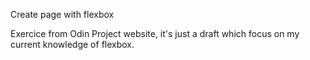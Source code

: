 Create page with flexbox

Exercice from Odin Project website, it's just a draft
which focus on my current knowledge of flexbox.
